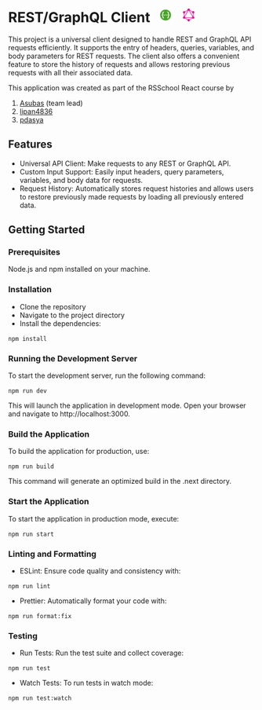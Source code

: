 # REST/GraphQL Client <img src="./public/client-rest.svg" alt="Image 1 Description" style="margin-left: 10px; margin-right: 10px;" width="30"> <img src="./public/client-graphql.svg" alt="Image 2 Description" width="30">

This project is a universal client designed to handle REST and GraphQL API requests efficiently. It supports the entry of headers, queries, variables, and body parameters for REST requests. The client also offers a convenient feature to store the history of requests and allows restoring previous requests with all their associated data.

This application was created as part of the RSSchool React course by

1. [Asubas](https://github.com/Asubas) (team lead)
2. [lipan4836](https://github.com/lipan4836)
3. [pdasya](https://github.com/pdasya)

## Features

- Universal API Client: Make requests to any REST or GraphQL API.
- Custom Input Support: Easily input headers, query parameters, variables, and body data for requests.
- Request History: Automatically stores request histories and allows users to restore previously made requests by loading all previously entered data.

## Getting Started

### Prerequisites

Node.js and npm installed on your machine.

### Installation

- Clone the repository
- Navigate to the project directory
- Install the dependencies:

```
npm install
```

### Running the Development Server

To start the development server, run the following command:

```
npm run dev
```

This will launch the application in development mode. Open your browser and navigate to http://localhost:3000.

### Build the Application

To build the application for production, use:

```
npm run build
```

This command will generate an optimized build in the .next directory.

### Start the Application

To start the application in production mode, execute:

```
npm run start
```

### Linting and Formatting

- ESLint: Ensure code quality and consistency with:

```
npm run lint
```

- Prettier: Automatically format your code with:

```
npm run format:fix
```

### Testing

- Run Tests: Run the test suite and collect coverage:

```
npm run test
```

- Watch Tests: To run tests in watch mode:

```
npm run test:watch
```

